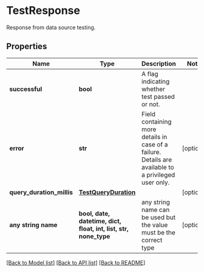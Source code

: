 # TestResponse

Response from data source testing.

## Properties
Name | Type | Description | Notes
------------ | ------------- | ------------- | -------------
**successful** | **bool** | A flag indicating whether test passed or not. | 
**error** | **str** | Field containing more details in case of a failure. Details are available to a privileged user only. | [optional] 
**query_duration_millis** | [**TestQueryDuration**](TestQueryDuration.md) |  | [optional] 
**any string name** | **bool, date, datetime, dict, float, int, list, str, none_type** | any string name can be used but the value must be the correct type | [optional]

[[Back to Model list]](../README.md#documentation-for-models) [[Back to API list]](../README.md#documentation-for-api-endpoints) [[Back to README]](../README.md)


